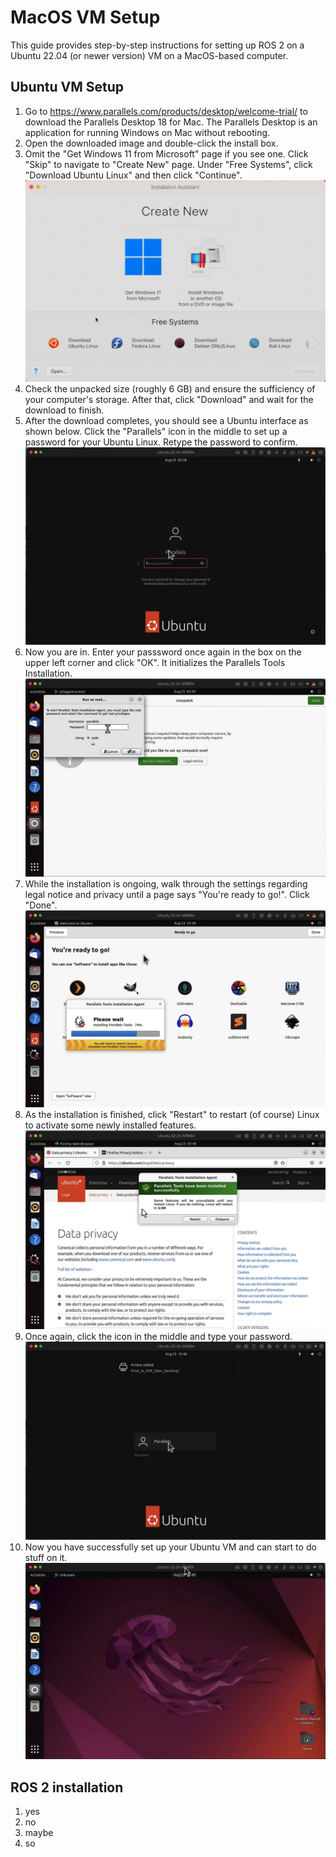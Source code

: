 # MacOS VM Setup
This guide provides step-by-step instructions for setting up ROS 2 on a Ubuntu 22.04 (or newer version) VM on a MacOS-based computer.

## Ubuntu VM Setup
1. Go to https://www.parallels.com/products/desktop/welcome-trial/ to download the Parallels Desktop 18 for Mac. The Parallels Desktop is an application for running Windows on Mac without rebooting.
2. Open the downloaded image and double-click the install box.
3. Omit the "Get Windows 11 from Microsoft" page if you see one. Click "Skip" to navigate to "Create New" page. Under "Free Systems", click "Download Ubuntu Linux" and then click "Continue". ![Step 3](/macos_vm_setup/resources/images/pic1.jpg)
4. Check the unpacked size (roughly 6 GB) and ensure the sufficiency of your computer's storage. After that, click "Download" and wait for the download to finish.
5. After the download completes, you should see a Ubuntu interface as shown below. Click the "Parallels" icon in the middle to set up a password for your Ubuntu Linux. Retype the password to confirm. ![Step 5](/macos_vm_setup/resources/images/pic2.jpg)
6. Now you are in. Enter your passsword once again in the box on the upper left corner and click "OK". It initializes the Parallels Tools Installation. ![Step 6](/macos_vm_setup/resources/images/pic3.jpg)
7. While the installation is ongoing, walk through the settings regarding legal notice and privacy until a page says "You're ready to go!". Click "Done". ![Step 7](/macos_vm_setup/resources/images/pic4.jpg)
8. As the installation is finished, click "Restart" to restart (of course) Linux to activate some newly installed features. ![Step 8](/macos_vm_setup/resources/images/pic5.jpg)
9. Once again, click the icon in the middle and type your password. ![Step 9](/macos_vm_setup/resources/images/pic6.jpg)
10. Now you have successfully set up your Ubuntu VM and can start to do stuff on it. ![Step 10](/macos_vm_setup/resources/images/pic7.jpg)

## ROS 2 installation
1. yes
2. no
3. maybe
4. so
